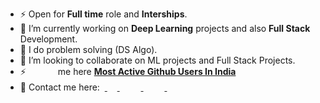 <!--
**sarimurrab/sarimurrab** is a ✨ _special_ ✨ repository because its `README.md` (this file) appears on your GitHub profile.
-->
- ⚡  Open for <b>Full time</b> role and <b>Interships</b>.
- 🔭 I’m currently working on <b>Deep Learning</b> projects and also <b>Full Stack</b> Development.
- 🌱 I do problem solving (DS Algo).
- 👯 I’m looking to collaborate on ML projects and Full Stack Projects.
- ⚡ <img   width="15px" height="15px" src="https://cdn0.iconfinder.com/data/icons/universal-set-2/30/universal-set-2045-512.png" /><img   width="12px" height="12px" src="https://i.ibb.co/G7vp1zG/plus.png" /><img   width="16px" height="15px" src="https://emojipedia-us.s3.dualstack.us-west-1.amazonaws.com/thumbs/160/google/55/regional-indicator-symbol-letter-f_1f1eb.png" /> me here <b>[Most Active Github Users In India](https://commits.top/india.html)</b><br>
- 🌱 Contact me here: 
&nbsp;<a href="https://www.linkedin.com/in/chaudhary-sarimurrab/">
    <img   width="16px" height="16px" src="https://cdn.jsdelivr.net/npm/simple-icons@v3/icons/linkedin.svg" />
  </a> &emsp;
  <a href="https://twitter.com/sarimurrab">
    <img   width="16px" height="16px" src="https://cdn.jsdelivr.net/npm/simple-icons@3.2.0/icons/twitter.svg" />
  </a> &emsp;
  <a href="https://www.instagram.com/sarimchaudhary5/">
    <img   width="16px" height="16px" src="https://cdn.jsdelivr.net/npm/simple-icons@3.2.0/icons/instagram.svg" />
  </a> &emsp;
    <a href="https://mail.google.com/mail/?view=cm&fs=1&tf=1&to=sarimurrab2@gmail.com">
    <img   width="16px" height="16px" src="https://cdn.jsdelivr.net/npm/simple-icons@3.2.0/icons/gmail.svg" />
  </a>







<!-- <img src="https://github-readme-stats.vercel.app/api?username=sarimurrab&layout=compact&show_icons=true&theme=Gradient"/>  -->




